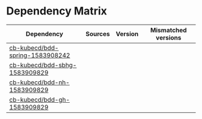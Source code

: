 # Dependency Matrix

Dependency | Sources | Version | Mismatched versions
---------- | ------- | ------- | -------------------
[cb-kubecd/bdd-spring-1583908242](https://github.com/cb-kubecd/bdd-spring-1583908242.git) |  | []() | 
[cb-kubecd/bdd-sbhg-1583909829](https://github.com/cb-kubecd/bdd-sbhg-1583909829.git) |  | []() | 
[cb-kubecd/bdd-nh-1583909829](https://github.com/cb-kubecd/bdd-nh-1583909829.git) |  | []() | 
[cb-kubecd/bdd-gh-1583909829](https://github.com/cb-kubecd/bdd-gh-1583909829.git) |  | []() | 
